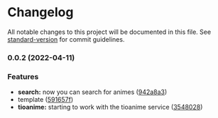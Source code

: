 # Changelog

All notable changes to this project will be documented in this file. See [standard-version](https://github.com/conventional-changelog/standard-version) for commit guidelines.

### 0.0.2 (2022-04-11)

### Features

-   **search:** now you can search for animes ([942a8a3](https://github.com/chikoshidori/akira/commit/942a8a305daa1d71f4db16ac0e3a67995867ab9e))
-   template ([591657f](https://github.com/chikoshidori/akira/commit/591657f863b8572ae869af520f41405a435a8a26))
-   **tioanime:** starting to work with the tioanime service ([3548028](https://github.com/chikoshidori/akira/commit/3548028a428a2b2e0cb558c3d8e22bdd6232ac22))
